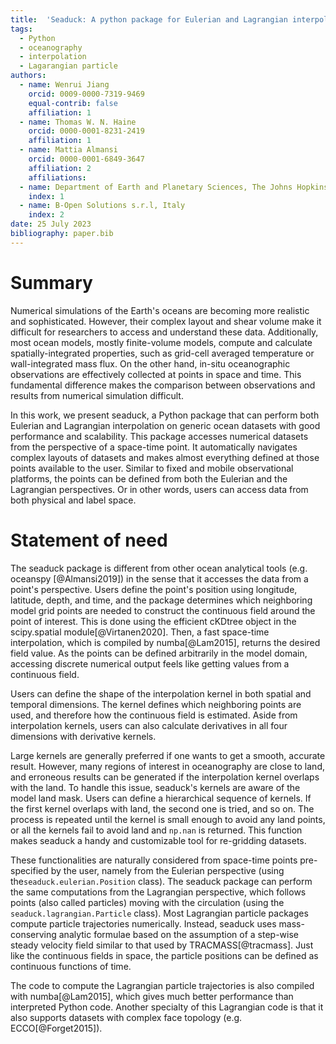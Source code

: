 ```yaml
---
title:  'Seaduck: A python package for Eulerian and Lagrangian interpolation on ocean datasets'
tags:
  - Python
  - oceanography
  - interpolation
  - Lagarangian particle
authors:
  - name: Wenrui Jiang
    orcid: 0009-0000-7319-9469
    equal-contrib: false
    affiliation: 1
  - name: Thomas W. N. Haine
    orcid: 0000-0001-8231-2419
    affiliation: 1
  - name: Mattia Almansi
    orcid: 0000-0001-6849-3647
    affiliation: 2
    affiliations:
  - name: Department of Earth and Planetary Sciences, The Johns Hopkins University
    index: 1
  - name: B-Open Solutions s.r.l, Italy
    index: 2
date: 25 July 2023
bibliography: paper.bib
---
```


# Summary

Numerical simulations of the Earth's oceans are becoming more realistic and sophisticated. However, their complex layout and shear volume make it difficult for researchers to access and understand these data. Additionally, most ocean models,  mostly finite-volume models, compute and calculate spatially-integrated properties, such as grid-cell averaged temperature or wall-integrated mass flux. On the other hand, in-situ oceanographic observations are effectively collected at points in space and time. This fundamental difference makes the comparison between observations and results from numerical simulation difficult.

In this work, we present seaduck, a Python package that can perform both Eulerian and Lagrangian interpolation on generic ocean datasets with good performance and scalability. This package accesses numerical datasets from the perspective of a space-time point. It automatically navigates complex layouts of datasets and makes almost everything defined at those points available to the user. Similar to fixed and mobile observational platforms, the points can be defined from both the Eulerian and the Lagrangian perspectives. Or in other words, users can  access data from both physical and label space.

# Statement of need

The seaduck package is different from other ocean analytical tools (e.g. oceanspy \[@Almansi2019\]) in the sense that it accesses the data from a point's perspective. Users define the point's position using longitude, latitude, depth, and time, and the package determines which neighboring model grid points are needed to construct the continuous field around the point of interest. This is done using the efficient cKDtree object in the scipy.spatial module\[@Virtanen2020\]. Then, a fast space-time interpolation, which is compiled by numba\[@Lam2015\], returns the desired field value. As the points can be defined arbitrarily in the model domain, accessing discrete numerical output feels like getting values from a continuous field.

Users can define the shape of the interpolation kernel in both spatial and temporal dimensions. The kernel defines which neighboring points are used, and therefore how the continuous field is estimated. Aside from interpolation kernels, users can also calculate derivatives in all four dimensions with derivative kernels.

Large kernels are generally preferred if one wants to get a smooth, accurate result. However, many regions of interest in oceanography are close to land, and erroneous results can be generated if the interpolation kernel overlaps with the land. To handle this issue, seaduck's kernels are aware of the model land mask. Users can define a hierarchical sequence of kernels. If the first kernel overlaps with land, the second one is tried, and so on. The process is repeated until the kernel is small enough to avoid any land points, or all the kernels fail to avoid land and `np.nan` is returned. This function makes seaduck a handy and customizable tool for re-gridding datasets.

These functionalities are naturally considered from space-time points pre-specified by the user, namely from the Eulerian perspective (using the`seaduck.eulerian.Position` class).
The seaduck package can perform the same computations from the Lagrangian perspective, which follows points (also called particles) moving with the circulation (using the `seaduck.lagrangian.Particle` class).
Most Lagrangian particle packages compute particle trajectories numerically.
Instead, seaduck uses mass-conserving analytic formulae based on the assumption of a step-wise steady velocity field similar to that used by TRACMASS\[@tracmass\]. Just like the continuous fields in space, the particle positions can be defined as continuous functions of time.

The code to compute the Lagrangian particle trajectories is also compiled with numba\[@Lam2015\], which gives much better performance than interpreted Python code. Another specialty of this Lagrangian code is that it also supports datasets with complex face topology (e.g. ECCO\[@Forget2015\]).
